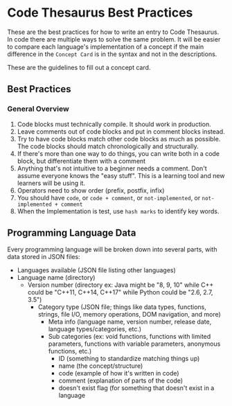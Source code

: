 <!-- 
There are cases where I see multiple people tackling adding in a language's concepts, but they do it in vastly different ways. There needs to be a page that can be shown to people to sort of be the "truth" to how to do things. -->

# Code Thesaurus Best Practices

These are the best practices for how to write an entry to Code Thesaurus. In code there are multiple ways to solve the same problem. It will be easier to compare each language's implementation of a concept if the main difference in the `Concept Card` is in the syntax and not in the descriptions. 

These are the guidelines to fill out a concept card. 


## Best Practices

### General Overview

1. Code blocks must technically compile. It should work in production.
2. Leave comments out of code blocks and put in comment blocks instead.
3. Try to have code blocks match other code blocks as much as possible. The code blocks should match chronologically and structurally.  
4. If there's more than one way to do things, you can write both in a code block, but differentiate them with a comment
5. Anything that's not intuitive to a beginner needs a comment. Don't assume everyone knows the "easy stuff". This is a learning tool and new learners will be using it.
6. Operators need to show order (prefix, postfix, infix)
7. You should have `code`, or `code + comment`, or `not-implemented`, or `not-implemented + comment`
8. When the Implementation is test, use `hash marks` to identify key words. 


## Programming Language Data

Every programming language will be broken down into several parts, with data stored in JSON files:

* Languages available (JSON file listing other languages)
* Language name (directory)
    * Version number (directory ex: Java might be "8, 9, 10" while C++ could be "C++11, C++14, C++17" while Python could be "2.6, 2.7, 3.5")
        * Category type (JSON file; things like data types, functions, strings, file I/O, memory operations, DOM navigation, and more)
           * Meta info (language name, version number, release date, language types/categories, etc.)
           * Sub categories (ex: void functions, functions with limited parameters, functions with variable parameters, anonymous functions, etc.)
               * ID (something to standardize matching things up)
               * name (the concept/structure)
               * code (example of how it's written in code)
               * comment (explanation of parts of the code)
               * doesn't exist flag (for something that doesn't exist in a language

